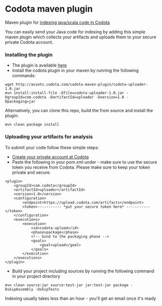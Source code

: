 # Codota maven plugin
Maven plugin for [indexing java/scala code in Codota](https://www.codota.com/index-your-repo)

You can easily send your Java code for indexing by adding this simple maven plugin which collects your artifacts and uploads them to your secure private Codota account.

### Installing the plugin
* The plugin is available [here](http://assets.codota.com/codota-maven-plugin/codota-uploader-1.0.jar) 
* Install the codota plugin in your maven by running the following commands:
```
wget http://assets.codota.com/codota-maven-plugin/codota-uploader-1.0.jar
mvn install:install-file -Dfile=codota-uploader-1.0.jar -DgroupId=com.codota -DartifactId=uploader -Dversion=1.0 -Dpackaging=jar
```

Alternatively, you can clone this repo, build the from source and install the plugin:

    mvn clean package install

### Uploading your artifacts for analysis
To submit your code follow these simple steps:
* [Create your private account at Codota](https://www.codota.com/submit-repo/maven)
* Paste the following in your pom.xml under <plugins> - make sure to use the secure token you receive from Codota. Please make sure to keep your token private and secure.
```
<plugin>
    <groupId>com.codota</groupId>
    <artifactId>uploader</artifactId>
    <version>1.0</version>
    <configuration>
        <endpoint>https://upload.codota.com/artifacts</endpoint>
        <token>----------- *put your secure token here* -----------</token>
    </configuration>
    <executions>
        <execution>
            <id>codota-upload</id>
            <phase>package</phase>
            <!-- bind to the packaging phase -->
            <goals>
                <goal>upload</goal>
            </goals>
        </execution>
    </executions>
</plugin>
```
* Build your project including sources by running the following command in your project directory
```
mvn clean source:jar source:test-jar jar:test-jar package -DskipAssembly -DskipTests
```
  Indexing usually takes less than an hour - you'll get an email once it's ready

